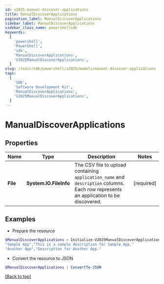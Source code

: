 ```yaml
---
id: v2025-manual-discover-applications
title: ManualDiscoverApplications
pagination_label: ManualDiscoverApplications
sidebar_label: ManualDiscoverApplications
sidebar_class_name: powershellsdk
keywords:
  [
    'powershell',
    'PowerShell',
    'sdk',
    'ManualDiscoverApplications',
    'V2025ManualDiscoverApplications',
  ]
slug: /tools/sdk/powershell/v2025/models/manual-discover-applications
tags:
  [
    'SDK',
    'Software Development Kit',
    'ManualDiscoverApplications',
    'V2025ManualDiscoverApplications',
  ]
---
```


# ManualDiscoverApplications

## Properties

| Name | Type | Description | Notes |
| --- | --- | --- | --- |
| **File** | **System.IO.FileInfo** | The CSV file to upload containing `application_name` and `description` columns. Each row represents an application to be discovered. | [required] |

## Examples

- Prepare the resource

```powershell
$ManualDiscoverApplications = Initialize-V2025ManualDiscoverApplications  -File application_name,description
"Sample App","This is a sample description for Sample App."
"Another App","Description for Another App."
```

- Convert the resource to JSON

```powershell
$ManualDiscoverApplications | ConvertTo-JSON
```

[[Back to top]](#)
